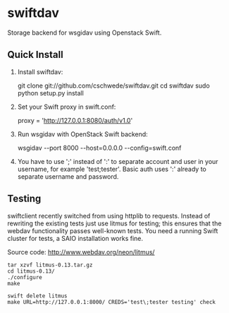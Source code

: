 swiftdav
========

Storage backend for wsgidav using Openstack Swift. 

Quick Install
-------------

1) Install swiftdav:

    git clone git://github.com/cschwede/swiftdav.git
    cd swiftdav
    sudo python setup.py install

2) Set your Swift proxy in swift.conf:

    proxy = 'http://127.0.0.1:8080/auth/v1.0'


3) Run wsgidav with OpenStack Swift backend:

    wsgidav --port 8000 --host=0.0.0.0 --config=swift.conf

4) You have to use ';' instead of ':' to separate account and user in your username,
   for example 'test;tester'. Basic auth uses ':' already to separate username and password.


Testing
-------

swiftclient recently switched from using httplib to requests. Instead of
rewriting the existing tests just use litmus for testing; this ensures
that the webdav functionality passes well-known tests. You need a running
Swift cluster for tests, a SAIO installation works fine.

Source code: http://www.webdav.org/neon/litmus/

    tar xzvf litmus-0.13.tar.gz 
    cd litmus-0.13/
    ./configure 
    make
    
    swift delete litmus
    make URL=http://127.0.0.1:8000/ CREDS='test\;tester testing' check 
